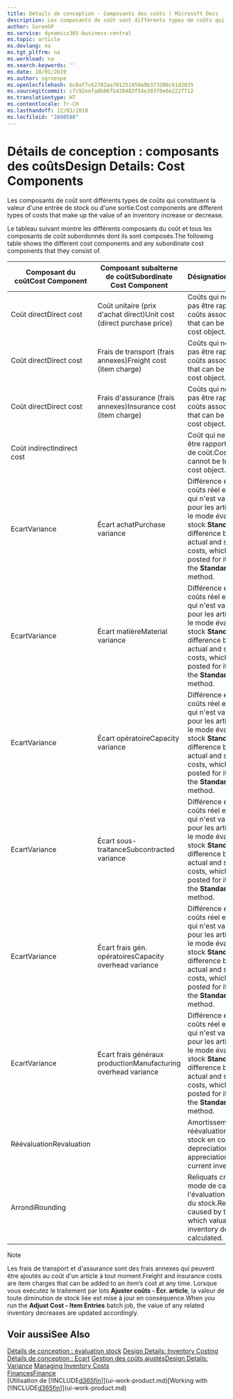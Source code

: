 ```yaml
---
title: Détails de conception - Composants des coûts | Microsoft Docs
description: Les composants de coût sont différents types de coûts qui constituent la valeur d'une entrée de stock ou d'une sortie.
author: SorenGP
ms.service: dynamics365-business-central
ms.topic: article
ms.devlang: na
ms.tgt_pltfrm: na
ms.workload: na
ms.search.keywords: ''
ms.date: 10/01/2019
ms.author: sgroespe
ms.openlocfilehash: bc8af7c62702aa701251459a9b373200c61d2035
ms.sourcegitcommit: cfc92eefa8b06fb426482f54e393f0e6e222f712
ms.translationtype: HT
ms.contentlocale: fr-CH
ms.lasthandoff: 12/03/2019
ms.locfileid: "2880580"
---
```

# <a name="design-details-cost-components"></a><span data-ttu-id="8223f-103">Détails de conception : composants des coûts</span><span class="sxs-lookup"><span data-stu-id="8223f-103">Design Details: Cost Components</span></span>
<span data-ttu-id="8223f-104">Les composants de coût sont différents types de coûts qui constituent la valeur d'une entrée de stock ou d'une sortie.</span><span class="sxs-lookup"><span data-stu-id="8223f-104">Cost components are different types of costs that make up the value of an inventory increase or decrease.</span></span>  

 <span data-ttu-id="8223f-105">Le tableau suivant montre les différents composants du coût et tous les composants de coût subordonnés dont ils sont composés.</span><span class="sxs-lookup"><span data-stu-id="8223f-105">The following table shows the different cost components and any subordinate cost components that they consist of.</span></span>  

|<span data-ttu-id="8223f-106">Composant du coût</span><span class="sxs-lookup"><span data-stu-id="8223f-106">Cost Component</span></span>|<span data-ttu-id="8223f-107">Composant subalterne de coût</span><span class="sxs-lookup"><span data-stu-id="8223f-107">Subordinate Cost Component</span></span>|<span data-ttu-id="8223f-108">Désignation</span><span class="sxs-lookup"><span data-stu-id="8223f-108">Description</span></span>|  
|--------------------|--------------------------------|---------------------------------------|  
|<span data-ttu-id="8223f-109">Coût direct</span><span class="sxs-lookup"><span data-stu-id="8223f-109">Direct cost</span></span>|<span data-ttu-id="8223f-110">Coût unitaire (prix d'achat direct)</span><span class="sxs-lookup"><span data-stu-id="8223f-110">Unit cost (direct purchase price)</span></span>|<span data-ttu-id="8223f-111">Coûts qui ne peuvent pas être rapportés à des coûts associés.</span><span class="sxs-lookup"><span data-stu-id="8223f-111">Cost that can be traced to a cost object.</span></span>|  
|<span data-ttu-id="8223f-112">Coût direct</span><span class="sxs-lookup"><span data-stu-id="8223f-112">Direct cost</span></span>|<span data-ttu-id="8223f-113">Frais de transport (frais annexes)</span><span class="sxs-lookup"><span data-stu-id="8223f-113">Freight cost (item charge)</span></span>|<span data-ttu-id="8223f-114">Coûts qui ne peuvent pas être rapportés à des coûts associés.</span><span class="sxs-lookup"><span data-stu-id="8223f-114">Cost that can be traced to a cost object.</span></span>|  
|<span data-ttu-id="8223f-115">Coût direct</span><span class="sxs-lookup"><span data-stu-id="8223f-115">Direct cost</span></span>|<span data-ttu-id="8223f-116">Frais d'assurance (frais annexes)</span><span class="sxs-lookup"><span data-stu-id="8223f-116">Insurance cost (item charge)</span></span>|<span data-ttu-id="8223f-117">Coûts qui ne peuvent pas être rapportés à des coûts associés.</span><span class="sxs-lookup"><span data-stu-id="8223f-117">Cost that can be traced to a cost object.</span></span>|  
|<span data-ttu-id="8223f-118">Coût indirect</span><span class="sxs-lookup"><span data-stu-id="8223f-118">Indirect cost</span></span>||<span data-ttu-id="8223f-119">Coût qui ne peut pas être rapporté à un objet de coût.</span><span class="sxs-lookup"><span data-stu-id="8223f-119">Cost that cannot be traced to a cost object.</span></span>|  
|<span data-ttu-id="8223f-120">Ecart</span><span class="sxs-lookup"><span data-stu-id="8223f-120">Variance</span></span>|<span data-ttu-id="8223f-121">Écart achat</span><span class="sxs-lookup"><span data-stu-id="8223f-121">Purchase variance</span></span>|<span data-ttu-id="8223f-122">Différence entre les coûts réel et standard, qui n'est validée que pour les articles utilisant le mode évaluation stock **Standard**.</span><span class="sxs-lookup"><span data-stu-id="8223f-122">The difference between actual and standard costs, which is only posted for items using the **Standard** costing method.</span></span>|  
|<span data-ttu-id="8223f-123">Ecart</span><span class="sxs-lookup"><span data-stu-id="8223f-123">Variance</span></span>|<span data-ttu-id="8223f-124">Écart matière</span><span class="sxs-lookup"><span data-stu-id="8223f-124">Material variance</span></span>|<span data-ttu-id="8223f-125">Différence entre les coûts réel et standard, qui n'est validée que pour les articles utilisant le mode évaluation stock **Standard**.</span><span class="sxs-lookup"><span data-stu-id="8223f-125">The difference between actual and standard costs, which is only posted for items using the **Standard** costing method.</span></span>|  
|<span data-ttu-id="8223f-126">Ecart</span><span class="sxs-lookup"><span data-stu-id="8223f-126">Variance</span></span>|<span data-ttu-id="8223f-127">Écart opératoire</span><span class="sxs-lookup"><span data-stu-id="8223f-127">Capacity variance</span></span>|<span data-ttu-id="8223f-128">Différence entre les coûts réel et standard, qui n'est validée que pour les articles utilisant le mode évaluation stock **Standard**.</span><span class="sxs-lookup"><span data-stu-id="8223f-128">The difference between actual and standard costs, which is only posted for items using the **Standard** costing method.</span></span>|  
|<span data-ttu-id="8223f-129">Ecart</span><span class="sxs-lookup"><span data-stu-id="8223f-129">Variance</span></span>|<span data-ttu-id="8223f-130">Écart sous-traitance</span><span class="sxs-lookup"><span data-stu-id="8223f-130">Subcontracted variance</span></span>|<span data-ttu-id="8223f-131">Différence entre les coûts réel et standard, qui n'est validée que pour les articles utilisant le mode évaluation stock **Standard**.</span><span class="sxs-lookup"><span data-stu-id="8223f-131">The difference between actual and standard costs, which is only posted for items using the **Standard** costing method.</span></span>|  
|<span data-ttu-id="8223f-132">Ecart</span><span class="sxs-lookup"><span data-stu-id="8223f-132">Variance</span></span>|<span data-ttu-id="8223f-133">Écart frais gén. opératoires</span><span class="sxs-lookup"><span data-stu-id="8223f-133">Capacity overhead variance</span></span>|<span data-ttu-id="8223f-134">Différence entre les coûts réel et standard, qui n'est validée que pour les articles utilisant le mode évaluation stock **Standard**.</span><span class="sxs-lookup"><span data-stu-id="8223f-134">The difference between actual and standard costs, which is only posted for items using the **Standard** costing method.</span></span>|  
|<span data-ttu-id="8223f-135">Ecart</span><span class="sxs-lookup"><span data-stu-id="8223f-135">Variance</span></span>|<span data-ttu-id="8223f-136">Écart frais généraux production</span><span class="sxs-lookup"><span data-stu-id="8223f-136">Manufacturing overhead variance</span></span>|<span data-ttu-id="8223f-137">Différence entre les coûts réel et standard, qui n'est validée que pour les articles utilisant le mode évaluation stock **Standard**.</span><span class="sxs-lookup"><span data-stu-id="8223f-137">The difference between actual and standard costs, which is only posted for items using the **Standard** costing method.</span></span>|  
|<span data-ttu-id="8223f-138">Réévaluation</span><span class="sxs-lookup"><span data-stu-id="8223f-138">Revaluation</span></span>||<span data-ttu-id="8223f-139">Amortissement ou réévaluation de la valeur stock en cours.</span><span class="sxs-lookup"><span data-stu-id="8223f-139">A depreciation or appreciation of the current inventory value.</span></span>|  
|<span data-ttu-id="8223f-140">Arrondi</span><span class="sxs-lookup"><span data-stu-id="8223f-140">Rounding</span></span>||<span data-ttu-id="8223f-141">Reliquats créés par le mode de calcul de l'évaluation des sorties du stock.</span><span class="sxs-lookup"><span data-stu-id="8223f-141">Residuals caused by the way in which valuation of inventory decreases are calculated.</span></span>|  

> [!NOTE]  
>  <span data-ttu-id="8223f-142">Les frais de transport et d'assurance sont des frais annexes qui peuvent être ajoutés au coût d'un article à tout moment.</span><span class="sxs-lookup"><span data-stu-id="8223f-142">Freight and insurance costs are item charges that can be added to an item’s cost at any time.</span></span> <span data-ttu-id="8223f-143">Lorsque vous exécutez le traitement par lots **Ajuster coûts - Écr. article**, la valeur de toute diminution de stock liée est mise à jour en conséquence.</span><span class="sxs-lookup"><span data-stu-id="8223f-143">When you run the **Adjust Cost - Item Entries** batch job, the value of any related inventory decreases are updated accordingly.</span></span>  

## <a name="see-also"></a><span data-ttu-id="8223f-144">Voir aussi</span><span class="sxs-lookup"><span data-stu-id="8223f-144">See Also</span></span>  
 <span data-ttu-id="8223f-145">[Détails de conception : évaluation stock](design-details-inventory-costing.md) </span><span class="sxs-lookup"><span data-stu-id="8223f-145">[Design Details: Inventory Costing](design-details-inventory-costing.md) </span></span>  
 <span data-ttu-id="8223f-146">[Détails de conception : Ecart](design-details-variance.md) [Gestion des coûts ajustés](finance-manage-inventory-costs.md)</span><span class="sxs-lookup"><span data-stu-id="8223f-146">[Design Details: Variance](design-details-variance.md) [Managing Inventory Costs](finance-manage-inventory-costs.md)</span></span>  
 [<span data-ttu-id="8223f-147">Finances</span><span class="sxs-lookup"><span data-stu-id="8223f-147">Finance</span></span>](finance.md)  
 <span data-ttu-id="8223f-148">[Utilisation de [!INCLUDE[d365fin](includes/d365fin_md.md)]](ui-work-product.md)</span><span class="sxs-lookup"><span data-stu-id="8223f-148">[Working with [!INCLUDE[d365fin](includes/d365fin_md.md)]](ui-work-product.md)</span></span>  
